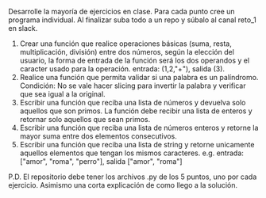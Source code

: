 Desarrolle la mayoría de ejercicios en clase. Para cada punto cree un programa individual. Al finalizar suba todo a un repo y súbalo al canal reto_1 en slack.

1. Crear una función que realice operaciones básicas (suma, resta, multiplicación, división) entre dos números, según la elección del usuario, la forma de entrada de la función será los dos operandos y el caracter usado para la operación. entrada: (1,2,"+"), salida (3).
2. Realice una función que permita validar si una palabra es un palíndromo. Condición: No se vale hacer slicing para invertir la palabra y verificar que sea igual a la original.
3. Escribir una función que reciba una lista de números y devuelva solo aquellos que son primos. La función debe recibir una lista de enteros y retornar solo aquellos que sean primos.
4. Escribir una función que reciba una lista de números enteros y retorne la mayor suma entre dos elementos consecutivos.
5. Escribir una función que reciba una lista de string y retorne unicamente aquellos elementos que tengan los mismos caracteres. e.g. entrada: ["amor", "roma", "perro"], salida ["amor", "roma"]

P.D. El repositorio debe tener los archivos .py de los 5 puntos, uno por cada ejercicio. Asimismo una corta explicación de como llego a la solución.

